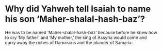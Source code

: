 # Why did Yahweh tell Isaiah to name his son ‘Maher-shalal-hash-baz’?

He was to be named ‘Maher-shalal-hash-baz’ because before he knew how to cry ‘My father’ and ‘My mother,’ the king of Assyria would come and carry away the riches of Damascus and the plunder of Samaria.
